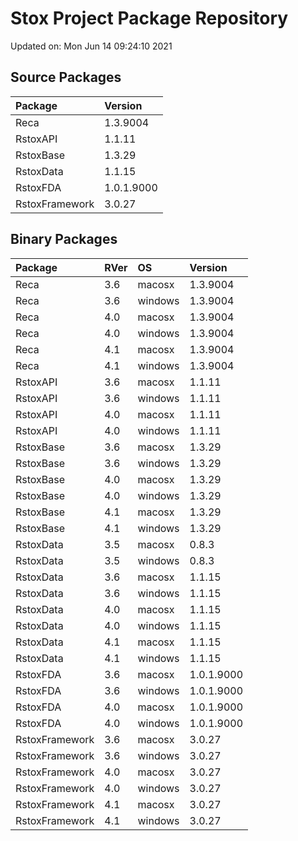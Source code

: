 # Stox Project Package Repository


Updated on: Mon Jun 14 09:24:10 2021
## Source Packages

|Package        |Version    |
|:--------------|:----------|
|Reca           |1.3.9004   |
|RstoxAPI       |1.1.11     |
|RstoxBase      |1.3.29     |
|RstoxData      |1.1.15     |
|RstoxFDA       |1.0.1.9000 |
|RstoxFramework |3.0.27     |

## Binary Packages

|Package        |RVer |OS      |Version    |
|:--------------|:----|:-------|:----------|
|Reca           |3.6  |macosx  |1.3.9004   |
|Reca           |3.6  |windows |1.3.9004   |
|Reca           |4.0  |macosx  |1.3.9004   |
|Reca           |4.0  |windows |1.3.9004   |
|Reca           |4.1  |macosx  |1.3.9004   |
|Reca           |4.1  |windows |1.3.9004   |
|RstoxAPI       |3.6  |macosx  |1.1.11     |
|RstoxAPI       |3.6  |windows |1.1.11     |
|RstoxAPI       |4.0  |macosx  |1.1.11     |
|RstoxAPI       |4.0  |windows |1.1.11     |
|RstoxBase      |3.6  |macosx  |1.3.29     |
|RstoxBase      |3.6  |windows |1.3.29     |
|RstoxBase      |4.0  |macosx  |1.3.29     |
|RstoxBase      |4.0  |windows |1.3.29     |
|RstoxBase      |4.1  |macosx  |1.3.29     |
|RstoxBase      |4.1  |windows |1.3.29     |
|RstoxData      |3.5  |macosx  |0.8.3      |
|RstoxData      |3.5  |windows |0.8.3      |
|RstoxData      |3.6  |macosx  |1.1.15     |
|RstoxData      |3.6  |windows |1.1.15     |
|RstoxData      |4.0  |macosx  |1.1.15     |
|RstoxData      |4.0  |windows |1.1.15     |
|RstoxData      |4.1  |macosx  |1.1.15     |
|RstoxData      |4.1  |windows |1.1.15     |
|RstoxFDA       |3.6  |macosx  |1.0.1.9000 |
|RstoxFDA       |3.6  |windows |1.0.1.9000 |
|RstoxFDA       |4.0  |macosx  |1.0.1.9000 |
|RstoxFDA       |4.0  |windows |1.0.1.9000 |
|RstoxFramework |3.6  |macosx  |3.0.27     |
|RstoxFramework |3.6  |windows |3.0.27     |
|RstoxFramework |4.0  |macosx  |3.0.27     |
|RstoxFramework |4.0  |windows |3.0.27     |
|RstoxFramework |4.1  |macosx  |3.0.27     |
|RstoxFramework |4.1  |windows |3.0.27     |
